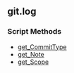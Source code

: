 ## git.log


### Script Methods


* [get_CommitType](get_CommitType.md)
* [get_Note](get_Note.md)
* [get_Scope](get_Scope.md)
